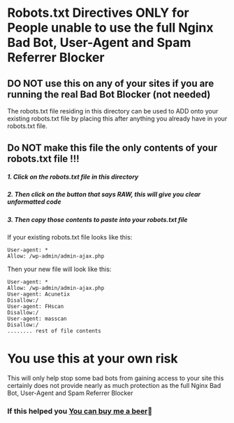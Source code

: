 # Robots.txt Directives ONLY for People unable to use the full Nginx Bad Bot, User-Agent and Spam Referrer Blocker
## DO NOT use this on any of your sites if you are running the real Bad Bot Blocker (not needed)

The robots.txt file residing in this directory can be used to ADD onto your existing robots.txt file by placing this after anything you already have in your robots.txt file.

## Do NOT make this file the only contents of your robots.txt file !!!

##### 1. Click on the robots.txt file in this directory
##### 2. Then click on the button that says RAW, this will give you clear unformatted code
##### 3. Then copy those contents to paste into your robots.txt file

If your existing robots.txt file looks like this:

    User-agent: *
    Allow: /wp-admin/admin-ajax.php

Then your new file will look like this:

    User-agent: *
    Allow: /wp-admin/admin-ajax.php
    User-agent: Acunetix
    Disallow:/ 
    User-agent: FHscan
    Disallow:/ 
    User-agent: masscan
    Disallow:/ 
    ........ rest of file contents

# You use this at your own risk

This will only help stop some bad bots from gaining access to your site
this certainly does not provide nearly as much protection as the full
Nginx Bad Bot, User-Agent and Spam Referrer Blocker

### If this helped you [You can buy me a beer](https://www.paypal.com/cgi-bin/webscr?cmd=_s-xclick&hosted_button_id=BKF9XT6WHATLG):beer: